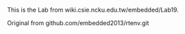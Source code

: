 This is the Lab from wiki.csie.ncku.edu.tw/embedded/Lab19.

Original from github.com/embedded2013/rtenv.git 


